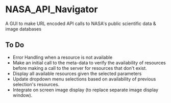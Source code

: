 # NASA_API_Navigator
A GUI to make URL encoded API calls to NASA's public scientific data &amp; image databases

## To Do
* Error Handling when a resource is not available
* Make an initial call to the meta-data to verify the availability of resources before making a call to the server for resources that don't exist.
* Display all available resources given the selected parameters
* Update dropdown menu selections based on availability of previous selection's resources.
* Integrate on screen image display (to replace separate image display window). 
